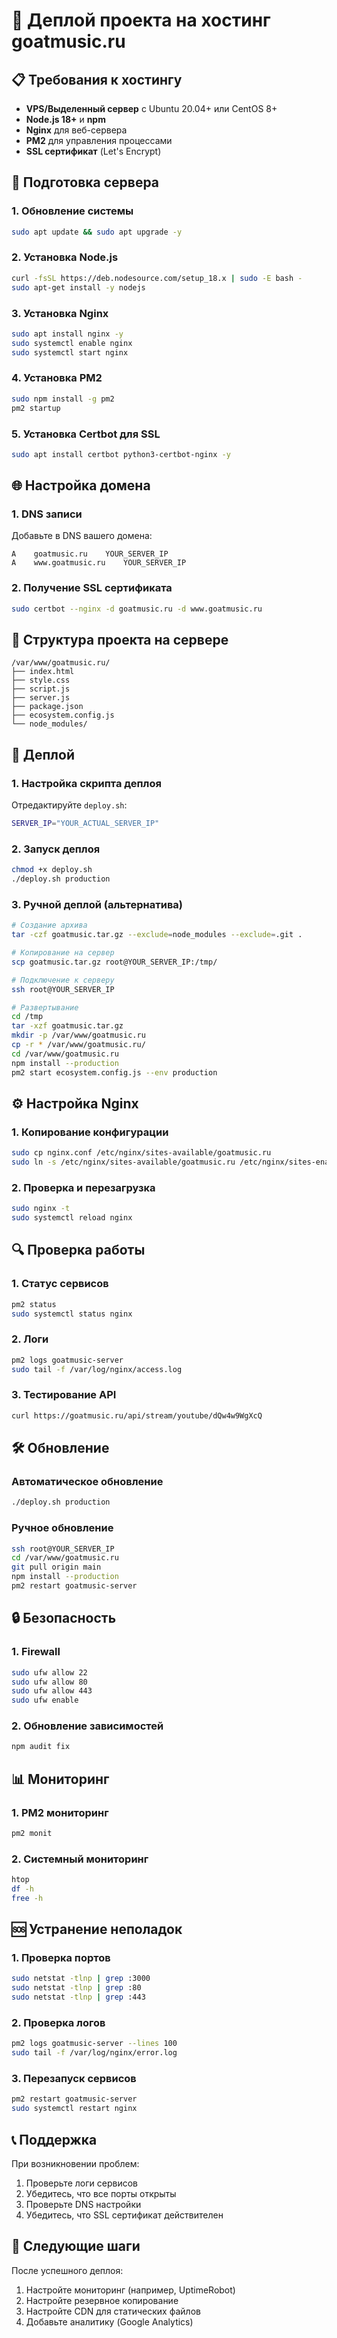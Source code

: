 # 🚀 Деплой проекта на хостинг goatmusic.ru

## 📋 Требования к хостингу

- **VPS/Выделенный сервер** с Ubuntu 20.04+ или CentOS 8+
- **Node.js 18+** и **npm**
- **Nginx** для веб-сервера
- **PM2** для управления процессами
- **SSL сертификат** (Let's Encrypt)

## 🔧 Подготовка сервера

### 1. Обновление системы
```bash
sudo apt update && sudo apt upgrade -y
```

### 2. Установка Node.js
```bash
curl -fsSL https://deb.nodesource.com/setup_18.x | sudo -E bash -
sudo apt-get install -y nodejs
```

### 3. Установка Nginx
```bash
sudo apt install nginx -y
sudo systemctl enable nginx
sudo systemctl start nginx
```

### 4. Установка PM2
```bash
sudo npm install -g pm2
pm2 startup
```

### 5. Установка Certbot для SSL
```bash
sudo apt install certbot python3-certbot-nginx -y
```

## 🌐 Настройка домена

### 1. DNS записи
Добавьте в DNS вашего домена:
```
A    goatmusic.ru    YOUR_SERVER_IP
A    www.goatmusic.ru    YOUR_SERVER_IP
```

### 2. Получение SSL сертификата
```bash
sudo certbot --nginx -d goatmusic.ru -d www.goatmusic.ru
```

## 📁 Структура проекта на сервере

```
/var/www/goatmusic.ru/
├── index.html
├── style.css
├── script.js
├── server.js
├── package.json
├── ecosystem.config.js
└── node_modules/
```

## 🚀 Деплой

### 1. Настройка скрипта деплоя
Отредактируйте `deploy.sh`:
```bash
SERVER_IP="YOUR_ACTUAL_SERVER_IP"
```

### 2. Запуск деплоя
```bash
chmod +x deploy.sh
./deploy.sh production
```

### 3. Ручной деплой (альтернатива)
```bash
# Создание архива
tar -czf goatmusic.tar.gz --exclude=node_modules --exclude=.git .

# Копирование на сервер
scp goatmusic.tar.gz root@YOUR_SERVER_IP:/tmp/

# Подключение к серверу
ssh root@YOUR_SERVER_IP

# Развертывание
cd /tmp
tar -xzf goatmusic.tar.gz
mkdir -p /var/www/goatmusic.ru
cp -r * /var/www/goatmusic.ru/
cd /var/www/goatmusic.ru
npm install --production
pm2 start ecosystem.config.js --env production
```

## ⚙️ Настройка Nginx

### 1. Копирование конфигурации
```bash
sudo cp nginx.conf /etc/nginx/sites-available/goatmusic.ru
sudo ln -s /etc/nginx/sites-available/goatmusic.ru /etc/nginx/sites-enabled/
```

### 2. Проверка и перезагрузка
```bash
sudo nginx -t
sudo systemctl reload nginx
```

## 🔍 Проверка работы

### 1. Статус сервисов
```bash
pm2 status
sudo systemctl status nginx
```

### 2. Логи
```bash
pm2 logs goatmusic-server
sudo tail -f /var/log/nginx/access.log
```

### 3. Тестирование API
```bash
curl https://goatmusic.ru/api/stream/youtube/dQw4w9WgXcQ
```

## 🛠️ Обновление

### Автоматическое обновление
```bash
./deploy.sh production
```

### Ручное обновление
```bash
ssh root@YOUR_SERVER_IP
cd /var/www/goatmusic.ru
git pull origin main
npm install --production
pm2 restart goatmusic-server
```

## 🔒 Безопасность

### 1. Firewall
```bash
sudo ufw allow 22
sudo ufw allow 80
sudo ufw allow 443
sudo ufw enable
```

### 2. Обновление зависимостей
```bash
npm audit fix
```

## 📊 Мониторинг

### 1. PM2 мониторинг
```bash
pm2 monit
```

### 2. Системный мониторинг
```bash
htop
df -h
free -h
```

## 🆘 Устранение неполадок

### 1. Проверка портов
```bash
sudo netstat -tlnp | grep :3000
sudo netstat -tlnp | grep :80
sudo netstat -tlnp | grep :443
```

### 2. Проверка логов
```bash
pm2 logs goatmusic-server --lines 100
sudo tail -f /var/log/nginx/error.log
```

### 3. Перезапуск сервисов
```bash
pm2 restart goatmusic-server
sudo systemctl restart nginx
```

## 📞 Поддержка

При возникновении проблем:
1. Проверьте логи сервисов
2. Убедитесь, что все порты открыты
3. Проверьте DNS настройки
4. Убедитесь, что SSL сертификат действителен

## 🎯 Следующие шаги

После успешного деплоя:
1. Настройте мониторинг (например, UptimeRobot)
2. Настройте резервное копирование
3. Настройте CDN для статических файлов
4. Добавьте аналитику (Google Analytics)
